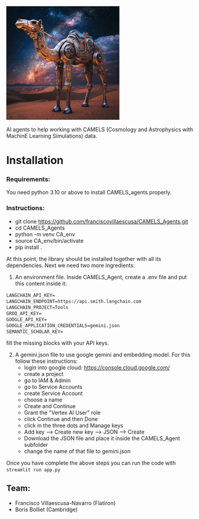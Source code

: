 <img src="images/logo.png" alt="Sample Image" width="300">

AI agents to help working with CAMELS (Cosmology and Astrophysics with MachinE Learning Simulations) data.

# Installation

### Requirements:
You need python 3.10 or above to install CAMELS_agents properly.

### Instructions:
- git clone https://github.com/franciscovillaescusa/CAMELS_Agents.git
- cd CAMELS_Agents
- python -m venv CA_env
- source CA_env/bin/activate
- pip install .

At this point, the library should be installed together with all its dependencies. Next we need two more ingredients:

1. An environment file. Inside CAMELS_Agent, create a .env file and put this content inside it:
```LANGCHAIN_TRACING_V2=true
LANGCHAIN_API_KEY=
LANGCHAIN_ENDPOINT=https://api.smith.langchain.com
LANGCHAIN_PROJECT=Tools
GROQ_API_KEY=
GOOGLE_API_KEY=
GOOGLE_APPLICATION_CREDENTIALS=gemini.json
SEMANTIC_SCHOLAR_KEY=
```
fill the missing blocks with your API keys.

2. A gemini.json file to use google gemini and embedding model. For this follow these instructions:
	- login into google cloud: https://console.cloud.google.com/
	- create a project
	- go to IAM & Admin
	- go to Service Accounts
	- create Service Account
	- choose a name
	- Create and Continue
	- Grant the "Vertex AI User" role
	- click Continue and then Done
	- click in the three dots and Manage keys
	- Add key --> Create new key --> JSON --> Create
	- Download the JSON file and place it inside the CAMELS_Agent subfolder
	- change the name of that file to gemini.json

Once you have complete the above steps you can run the code with
`streamlit run app.py`

## Team:

- Francisco Villaescusa-Navarro (Flatiron)
- Boris Bolliet (Cambridge)